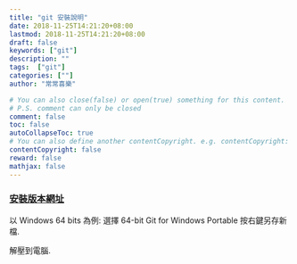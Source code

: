 ```yaml
---
title: "git 安裝說明"
date: 2018-11-25T14:21:20+08:00
lastmod: 2018-11-25T14:21:20+08:00
draft: false
keywords: ["git"]
description: ""
tags:  ["git"]
categories: [""]
author: "常常喜樂"

# You can also close(false) or open(true) something for this content.
# P.S. comment can only be closed
comment: false
toc: false
autoCollapseToc: true
# You can also define another contentCopyright. e.g. contentCopyright: "This is another copyright."
contentCopyright: false
reward: false
mathjax: false
---
```


### [安裝版本網址](https://git-scm.com/download/win "git 安裝")

以 Windows 64 bits 為例:
選擇 64-bit Git for Windows Portable 按右鍵另存新檔.

解壓到電腦.